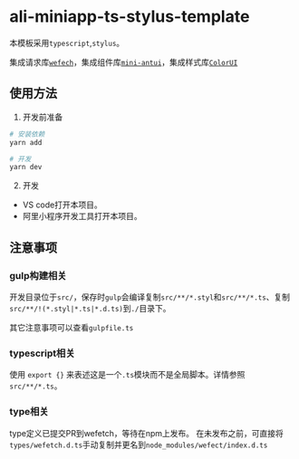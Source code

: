 # ali-miniapp-ts-stylus-template

本模板采用`typescript`,`stylus`。

集成请求库[`wefech`](https://github.com/jonnyshao/wefetch)，集成组件库[`mini-antui`](https://github.com/ant-mini-program/mini-antui)，集成样式库[`ColorUI`](https://github.com/weilanwl/ColorUI)

## 使用方法

1. 开发前准备

```bash
# 安装依赖
yarn add

# 开发
yarn dev
```

2. 开发

  * VS code打开本项目。
  * 阿里小程序开发工具打开本项目。

## 注意事项

### gulp构建相关

开发目录位于`src/`，保存时`gulp`会编译复制`src/**/*.styl`和`src/**/*.ts`、复制`src/**/!(*.styl|*.ts|*.d.ts)`到`./`目录下。

其它注意事项可以查看`gulpfile.ts`

### typescript相关

使用 `export {}` 来表述这是一个`.ts`模块而不是全局脚本。详情参照`src/**/*.ts`。

### type相关

type定义已提交PR到wefetch，等待在npm上发布。
在未发布之前，可直接将`types/wefetch.d.ts`手动复制并更名到`node_modules/wefect/index.d.ts`